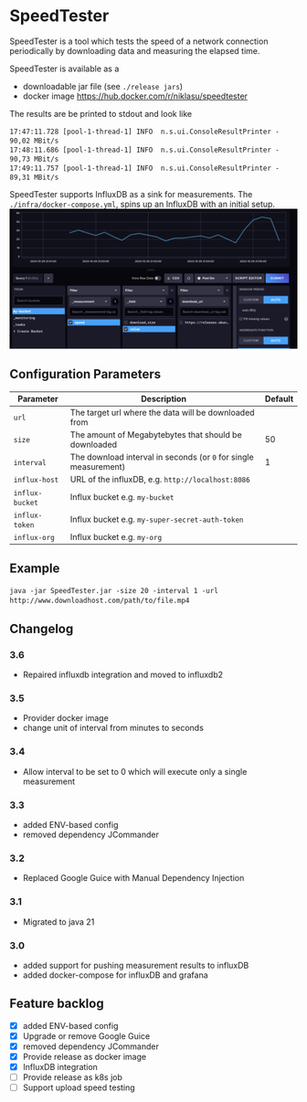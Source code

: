 # SpeedTester

SpeedTester is a tool which tests the speed of a network connection periodically by downloading data and measuring the elapsed time.

SpeedTester is available as a
* downloadable jar file (see `./release jars`)
* docker image https://hub.docker.com/r/niklasu/speedtester 

The results are be printed to stdout and look like
```
17:47:11.728 [pool-1-thread-1] INFO  n.s.ui.ConsoleResultPrinter - 90,02 MBit/s
17:48:11.686 [pool-1-thread-1] INFO  n.s.ui.ConsoleResultPrinter - 90,73 MBit/s
17:49:11.757 [pool-1-thread-1] INFO  n.s.ui.ConsoleResultPrinter - 89,31 MBit/s
```

SpeedTester supports InfluxDB as a sink for measurements. The `./infra/docker-compose.yml`, spins up an InfluxDB with an initial setup.
![alt text](dashboard.png)
 
## Configuration Parameters

| Parameter       | Description                                                      | Default |
|-----------------|------------------------------------------------------------------|---------|
| `url`           | The target url where the data will be downloaded from            |         |
| `size`          | The amount of Megabytebytes that should be downloaded            | 50      |
| `interval`      | The download interval in seconds (or `0` for single measurement) | 1       | 
| `influx-host`   | URL of the influxDB, e.g. `http://localhost:8086`                |         | 
| `influx-bucket` | Influx bucket e.g. `my-bucket`                                   |         | 
| `influx-token`  | Influx bucket e.g. `my-super-secret-auth-token`                  |         | 
| `influx-org`    | Influx bucket e.g. `my-org`                                      |         | 

## Example
``
java -jar SpeedTester.jar -size 20 -interval 1 -url http://www.downloadhost.com/path/to/file.mp4
``

## Changelog
### 3.6
* Repaired influxdb integration and moved to influxdb2
### 3.5
* Provider docker image
* change unit of interval from minutes to seconds
### 3.4
* Allow interval to be set to 0 which will execute only a single measurement
### 3.3
* added ENV-based config
* removed dependency JCommander
### 3.2
* Replaced Google Guice with Manual Dependency Injection
### 3.1
* Migrated to java 21
### 3.0
* added support for pushing measurement results to influxDB
* added docker-compose for influxDB and grafana 

## Feature backlog
- [x] added ENV-based config
- [x] Upgrade or remove Google Guice
- [x] removed dependency JCommander
- [x] Provide release as docker image
- [x] InfluxDB integration
- [ ] Provide release as k8s job
- [ ] Support upload speed testing